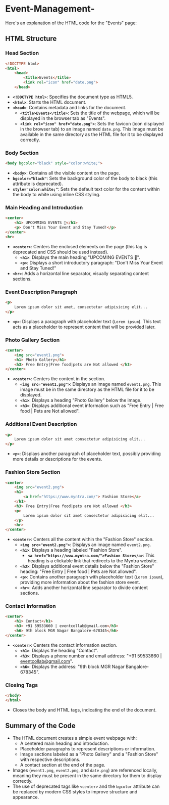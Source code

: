 # Event-Management-
Here's an explanation of the HTML code for the "Events" page:

## HTML Structure 

### Head Section

```html
<!DOCTYPE html>
<html>
    <head>
        <title>Events</title>
        <link rel="icon" href="date.png">
    </head>
```
- **`<!DOCTYPE html>`**: Specifies the document type as HTML5.
- **`<html>`**: Starts the HTML document.
- **`<head>`**: Contains metadata and links for the document.
  - **`<title>Events</title>`**: Sets the title of the webpage, which will be displayed in the browser tab as "Events".
  - **`<link rel="icon" href="date.png">`**: Sets the favicon (icon displayed in the browser tab) to an image named `date.png`. This image must be available in the same directory as the HTML file for it to be displayed correctly.

### Body Section

```html
<body bgcolor="black" style="color:white;">
```
- **`<body>`**: Contains all the visible content on the page.
- **`bgcolor="black"`**: Sets the background color of the body to black (this attribute is deprecated).
- **`style="color:white;"`**: Sets the default text color for the content within the body to white using inline CSS styling.

### Main Heading and Introduction

```html
<center>  
    <h1> UPCOMMING EVENTS 📆</h1>   
    <p> Don't Miss Your Event and Stay Tuned!</p>
</center>
<hr>
```
- **`<center>`**: Centers the enclosed elements on the page (this tag is deprecated and CSS should be used instead).
  - **`<h1>`**: Displays the main heading "UPCOMING EVENTS 📆".
  - **`<p>`**: Displays a short introductory paragraph: "Don't Miss Your Event and Stay Tuned!"
- **`<hr>`**: Adds a horizontal line separator, visually separating content sections.

### Event Description Paragraph

```html
<p>
    Lorem ipsum dolor sit amet, consectetur adipisicing elit...
</p>
```
- **`<p>`**: Displays a paragraph with placeholder text (`Lorem ipsum`). This text acts as a placeholder to represent content that will be provided later.

### Photo Gallery Section

```html
<center> 
    <img src="event1.png">
    <h1> Photo Gallery</h1>
    <h3> Free Entry|Free food|pets are Not allowed </h3>
</center>
```
- **`<center>`**: Centers the content in the section.
  - **`<img src="event1.png">`**: Displays an image named `event1.png`. This image must be in the same directory as the HTML file for it to be displayed.
  - **`<h1>`**: Displays a heading "Photo Gallery" below the image.
  - **`<h3>`**: Displays additional event information such as "Free Entry | Free food | Pets are Not allowed".

### Additional Event Description

```html
<p>
    Lorem ipsum dolor sit amet consectetur adipisicing elit...
</p>
```
- **`<p>`**: Displays another paragraph of placeholder text, possibly providing more details or descriptions for the events.

### Fashion Store Section

```html
<center>
    <img src="event2.png">
    <h1>
        <a href="https://www.myntra.com/"> Fashion Store</a>
    </h1>
    <h3> Free Entry|Free food|pets are Not allowed </h3>
    <p>
        Lorem ipsum dolor sit amet consectetur adipisicing elit...
    </p>
    <hr>
</center>
```
- **`<center>`**: Centers all the content within the "Fashion Store" section.
  - **`<img src="event2.png">`**: Displays an image named `event2.png`.
  - **`<h1>`**: Displays a heading labeled "Fashion Store".
    - **`<a href="https://www.myntra.com/">Fashion Store</a>`**: This heading is a clickable link that redirects to the Myntra website.
  - **`<h3>`**: Displays additional event details below the "Fashion Store" heading: "Free Entry | Free food | Pets are Not allowed".
  - **`<p>`**: Contains another paragraph with placeholder text (`Lorem ipsum`), providing more information about the fashion store event.
  - **`<hr>`**: Adds another horizontal line separator to divide content sections.

### Contact Information

```html
<center>
    <h1> Contact</h1>
    <h3> +91 59533660 | eventcollab@gmail.com</h3>
    <h6> 9th block MGR Nagar Bangalore-678345</h6>
</center>
```
- **`<center>`**: Centers the contact information section.
  - **`<h1>`**: Displays the heading "Contact".
  - **`<h3>`**: Displays a phone number and email address: "+91 59533660 | eventcollab@gmail.com".
  - **`<h6>`**: Displays the address: "9th block MGR Nagar Bangalore-678345".

### Closing Tags

```html
</body>
</html>
```
- Closes the body and HTML tags, indicating the end of the document.

## Summary of the Code
- The HTML document creates a simple event webpage with:
  - A centered main heading and introduction.
  - Placeholder paragraphs to represent descriptions or information.
  - Image sections labeled as a "Photo Gallery" and a "Fashion Store" with respective descriptions.
  - A contact section at the end of the page.
- Images (`event1.png`, `event2.png`, and `date.png`) are referenced locally, meaning they must be present in the same directory for them to display correctly.
- The use of deprecated tags like `<center>` and the `bgcolor` attribute can be replaced by modern CSS styles to improve structure and appearance.
